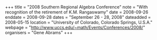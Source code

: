 +++
title = "2008 Southern Regional Algebra Conference"
note = "With recognition of the retirement of K.M. Rangaswamy"
date = 2008-09-26
enddate = 2008-09-28
dates = "September 26 - 28, 2008"
dateadded = 2008-05-15
location = "University of Colorado, Colorado Springs, U.S.A."
webpage = "http://www.uccs.edu/~math/Events/Conferences/2008/"
organisers = "Gene Abrams"
+++
